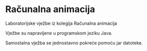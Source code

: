 # Računalna animacija

Laboratorijske vježbe iz kolegija Računalna animacija

Vježbe su napravljene u programskom jeziku Java.

Samostalna vježba se jednostavno pokreće pomoću jar datoteke.
